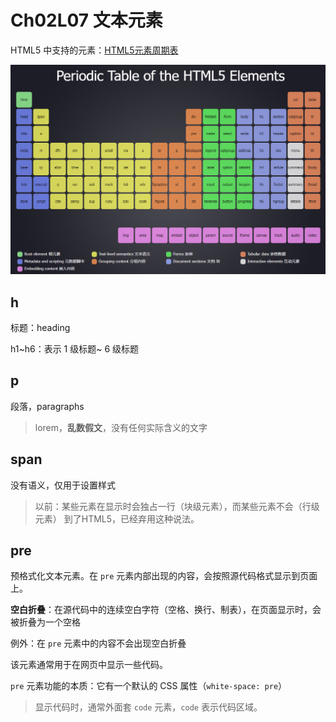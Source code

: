 # Ch02L07 文本元素



HTML5 中支持的元素：[HTML5元素周期表](https://www.xuanfengge.com/funny/html5/element/)

![Periodic Table for H5 elems](../assets/7-1.png)



## h

标题：heading

h1~h6：表示 1 级标题~ 6 级标题



## p

段落，paragraphs

> lorem，**乱数假文**，没有任何实际含义的文字



## span

没有语义，仅用于设置样式

> 以前：某些元素在显示时会独占一行（块级元素），而某些元素不会（行级元素）
> 到了HTML5，已经弃用这种说法。



## pre

预格式化文本元素。在 `pre` 元素内部出现的内容，会按照源代码格式显示到页面上。

**空白折叠**：在源代码中的连续空白字符（空格、换行、制表），在页面显示时，会被折叠为一个空格

例外：在 `pre` 元素中的内容不会出现空白折叠

该元素通常用于在网页中显示一些代码。

`pre` 元素功能的本质：它有一个默认的 CSS 属性（`white-space: pre`）

> 显示代码时，通常外面套 `code` 元素，`code` 表示代码区域。
